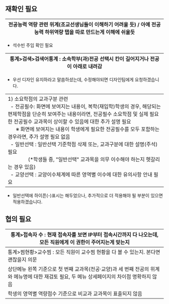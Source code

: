 ## 재확인 필요

| 전공능력 역량 관련 위계(조교선생님들이 이해하기 어려울 듯) / 아예 전공능력 하위역량 탭을 따로 만드는게 이해에 쉬울듯 |
| ------------------------------------------------------------------- |
- 석수빈 주임 확인 필요

| 통계>검색>검색어통계 : 소속학부(과)전공 선택시 칸이 길어지거나 전공이 아래로 내려감 |
| ------------------------------------------------ |
- 우선 디자인 유지하라고 말씀하셨는데, 수정해야되면 디자인팀에게 요청하겠습니다.

|   |
|---|
|1) 소요학점의 교과구분 관련  <br>  - 전공필수: 화면에 보여지는 내용이, 복학(재입학)학생의 경우, 해당되는 편제학점을 단순히 보여주는 내용이라면, 전공필수 소요학점 및 실제 필요한 전공필수 교과목이 상이할 수 있음에 대한 추가 설명 필요  <br>      ※ 화면에 보여지는 내용이 학생에게 필요한 전공필수를 모두 포함하는 경우라면, 추가 설명 필요 없음  <br>  - 일반선택 : 일반선택 기준학점 삭제 또는, 교과구분에 대한 설명(주석) 필요  <br>               (*학생들 중, "일반선택" 교과목을 의무 이수해야 하는지 헷갈리는 경우 있음)  <br>  - 교양선택 : 교양이수체계에 따른 영역별 이수에 대한 유의사항 안내 필요|
- 일반선택에 하이픈(-)표시는 해두었으나, 추가적으로 더 적용해야 될 부분이 있으면 적용하겠습니다.
## 협의 필요

| 통계>접속자 수 : 현재 접속자를 보면 IP부터 접속시간까지 다 나오는데, 모든 직원에게 이 권한이 주어지는게 맞는지                  |
| ---------------------------------------------------------------------------------- |
| 통계>찜현황>교수찜 : 모든 직원이 교수찜 현황을 다 볼 수 있는지. 본다면 괜찮을지 의문                                 |
| 상단메뉴 왼쪽 기준으로 첫 번째 교과목(전공·교양)과 세 번째 전공의 위계와 메뉴명에 대한 재검토 필요, 두 메뉴 상세페이지의 차이점 명확하지 않음 |
| 학생의 영역별 역량점수 기준으로 비교과 교과목이 표출되지 않음                                                 |
